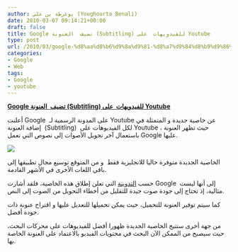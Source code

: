 ```yaml
---
author: يوغرطة بن علي (Youghourta Benali)
date: 2010-03-07 09:14:21+00:00
draft: false
title: Google تضيف  العنونة (Subtitling) للفيدويهات  على Youtube
type: post
url: /2010/03/google-%d8%aa%d8%b6%d9%8a%d9%81-%d8%a7%d9%84%d8%b9%d9%86%d9%88%d9%86%d8%a9-subtitling-%d9%84%d9%84%d9%81%d9%8a%d8%af%d9%88%d9%8a%d9%87%d8%a7%d8%aa-%d8%b9%d9%84%d9%89-youtube/
categories:
- Google
- Web
tags:
- Google
- youtube
---
```


[**Google تضيف  العنونة (Subtitling) للفيدويهات  على Youtube**](http://www.it-scoop.com/2010/03/google-%d8%aa%d8%b6%d9%8a%d9%81-%d8%a7%d9%84%d8%b9%d9%86%d9%88%d9%86%d8%a9-subtitling-%d9%84%d9%84%d9%81%d9%8a%d8%af%d9%88%d9%8a%d9%87%d8%a7%d8%aa-%d8%b9%d9%84%d9%89-youtube/)


أعلنت Google  على المدونة الرسمية لـ Youtube عن خاصية جديدة و المتمثلة في إضافة العنونة  (Subtitling)  لكل الفيديوهات على Youtube ، حيث تظهر العنونة باستعمال آخر تحويل الأصوات إلى نصوص التي تعمل Google عليها.

[![](http://www.it-scoop.com/wp-content/uploads/2010/03/youtube-logo-300x212.jpg)
](http://www.it-scoop.com/2010/03/google-%d8%aa%d8%b6%d9%8a%d9%81-%d8%a7%d9%84%d8%b9%d9%86%d9%88%d9%86%d8%a9-subtitling-%d9%84%d9%84%d9%81%d9%8a%d8%af%d9%88%d9%8a%d9%87%d8%a7%d8%aa-%d8%b9%d9%84%d9%89-youtube/)

الخاصية الجديدة متوفرة حاليا للانجليزية فقط  و من المتوقع توسيع مجال تطبيقها إلى باقي اللغات الأخرى في الأشهر القادمة.

حسب [التدوينة](http://youtube-global.blogspot.com/2010/03/future-will-be-captioned-improving.html) التي تعلن إطلاق هذه الخاصية، فلقد أشارت Google إلى أنها ليست  مثالية، إذ تحتاج إلى جودة صوت جيدة للتقليل من أخطاء التحويل من الصوت إلى النص.

كما سيتم توفير العنونة للتحميل، حيث يمكن تحميلها للتعديل عليها و اقتراح عنونة ذات جودة أفضل.

من جهة أخرى ستتيح الخاصية الجديدة ظهورا أفضل للفيديوهات على محركات البحث، حيث سيصبح من الممكن الآن البحث في محتويات الفيديو بالاعتماد على العنونة الخاصة بها.
